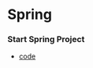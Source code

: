 # Spring
### Start Spring Project
+ [code](https://github.com/jysaa5/Violet_Study_Spring/tree/master/20200818)

